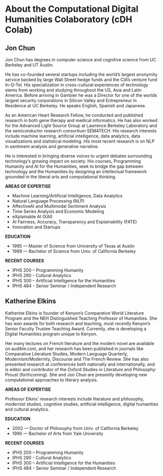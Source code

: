 # About the Computational Digital Humanities Colaboratory (cDH Colab)

## **Jon Chun**

Jon Chun has degrees in computer science and cognitive science from UC Berkeley and UT Austin.

He has co-founded several startups including the world’s largest anonymity service backed by large Wall Street hedge funds and the CIA’s venture fund In-Q-Tel. His specialization in cross-cultural experiences of technology stems from working and studying throughout the US, Asia and Latin America. Before arriving in Gambier he was a Director for one of the worlds largest security corporations in Silicon Valley and Entrepreneur in Residence at UC Berkeley. He speaks English, Spanish and Japanese.

As an American Heart Research Fellow, he conducted and published research in both gene therapy and medical informatics.  He has also worked for the Advanced Light Source Group at Lawrence Berkeley Laboratory and the semiconductor research consortium SEMATECH.  His research interests include machine learning, artificial intelligence, data analytics, data visualizations and statistical modeling. His most recent research is on NLP in sentiment analysis and generative narrative.

He is interested in bringing diverse voices to urgent debates surrounding technology’s growing impact on society. His courses, Programming Humanity and AI for the Humanities, seek to bridge the gap between technology and the Humanities by designing an intellectual framework grounded in the liberal arts and computational thinking.

**AREAS OF EXPERTISE**

* Machine Learning/Artificial Intelligence, Data Analytics
* Natural Language Processing (NLP)
* AffectiveAI and Multimodal Sentiment Analysis
* Time Series Analysis and Economic Modeling
* eXplainable AI (XAI)
* AI Fairness, Accuracy, Transparency and Explainability (FATE)
* Innovation and Startups

**EDUCATION**

* 1995 — Master of Science from University of Texas at Austin
* 1989 — Bachelor of Science from Univ. of California Berkeley

**RECENT COURSES**
* IPHS 200 – Programming Humanity 
* IPHS 290 - Cultural Analytics
* IPHS 300 – Artificial Intelligence for the Humanities
* IPHS 484 - Senior Seminar / Independent Research


## **Katherine Elkins**

Katherine Elkins is founder of Kenyon’s Comparative World Literature Program and the NEH Distinguished Teaching Professor of Humanities. She has won awards for both research and teaching, most recently Kenyon’s Senior Faculty Trustee Teaching Award. Currently, she is developing a Digital Humanities program unique to Kenyon.

Her many lectures on French literature and the modern novel are available on audible.com, and her research has been published in journals like Comparative Literature Studies, Modern Language Quarterly, Modernism/Modernity, Discourse and The French Review. She has also presented research at conferences both nationally and internationally, and is editor and contributor of the Oxford Studies in Literature and Philosophy: Proust (forthcoming). She and Jon Chun are presently developing new computational approaches to literary analysis.

**AREAS OF EXPERTISE**

Professor Elkins’ research interests include literature and philosophy, modernist studies, cognitive studies, artificial intelligence, digital humanities and cultural analytics.


**EDUCATION**

* 2002 — Doctor of Philosophy from Univ. of California Berkeley
* 1990 — Bachelor of Arts from Yale University


**RECENT COURSES**

* IPHS 200 – Programming Humanity 
* IPHS 290 - Cultural Analytics
* IPHS 300 – Artificial Intelligence for the Humanities
* IPHS 484 - Senior Seminar / Independent Research
